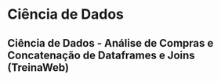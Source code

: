 # Ciência de Dados

## Ciência de Dados - Análise de Compras e Concatenação de Dataframes e Joins (TreinaWeb)
